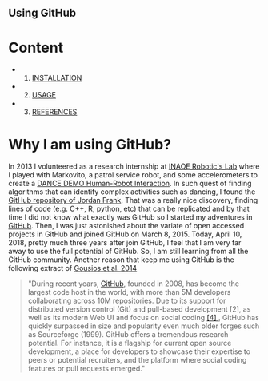 Using GitHub 
---

# Content

* 1. [INSTALLATION](/INSTALLATION.md)
* 2. [USAGE](/BasicUsage.md)
* 3. [REFERENCES](/REFERENCES.md)


# Why I am using GitHub?

In 2013 I volunteered as a research internship at [INAOE Robotic's Lab](http://ccc.inaoep.mx/grupos/robotica.php)
where I played with Markovito, a patrol service robot, and some accelerometers
to create a [DANCE DEMO Human-Robot Interaction](https://www.youtube.com/watch?v=Kw-lZam_qZI).
In such quest of finding algorithms that can identify complex activities such as 
dancing, I found the [GitHub repository of Jordan Frank](https://github.com/jwf/tdetools).
That was a really nice discovery, finding lines of code (e.g. C++, R, python, etc) 
that can be replicated and by that time I did not know what exactly was 
GitHub so I started my adventures in [GitHub](https://en.wikipedia.org/wiki/GitHub).
Then, I was just astonished about the variate of open accessed projects in GitHub 
and joined GitHub on March 8, 2015.
Today, April 10, 2018, pretty much three years after join GitHub, I feel 
that I am very far away to use the full potential of GitHub. So,
I am still learning from all the GitHub community. Another reason 
that keep me using GitHub is the following extract of 
 [Gousios et al. 2014](https://bvasiles.github.io/papers/lean-ghtorrent.pdf)

> "During recent years, [GitHub](https://en.wikipedia.org/wiki/GitHub),
founded in 2008, has become the largest code host in the world, with more
than 5M developers collaborating across 10M repositories.
Due to its support for distributed
version control (Git) and pull-based development [2], as well as
its modern Web UI and focus on social coding [ [4] ](http://www.jsntsay.com/publications/dabbish-cscw2012.pdf),
GitHub has quickly surpassed
in size and popularity even much older forges such as Sourceforge (1999).
GitHub offers a tremendous research potential. For instance, it is
a flagship for current open source development, a place for developers to
showcase their expertise to peers or potential recruiters, and
the platform where social coding features or pull requests emerged."


